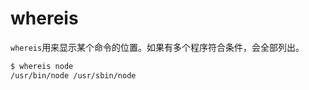 # whereis

`whereis`用来显示某个命令的位置。如果有多个程序符合条件，会全部列出。
```bash
$ whereis node
/usr/bin/node /usr/sbin/node
```
